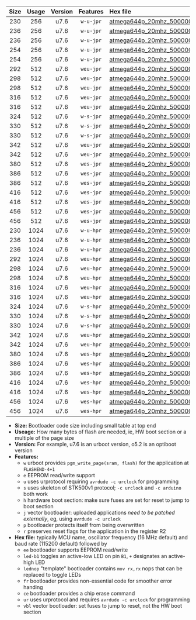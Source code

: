 |Size|Usage|Version|Features|Hex file|
|:-:|:-:|:-:|:-:|:--|
|230|256|u7.6|`w-u-jpr`|[atmega644p_20mhz_500000bps_ur_vbl.hex](https://raw.githubusercontent.com/stefanrueger/urboot/main/bootloaders/atmega644p/fcpu_20mhz/500000_bps/atmega644p_20mhz_500000bps_ur_vbl.hex)|
|236|256|u7.6|`w-u-jpr`|[atmega644p_20mhz_500000bps_led+b0_ur_vbl.hex](https://raw.githubusercontent.com/stefanrueger/urboot/main/bootloaders/atmega644p/fcpu_20mhz/500000_bps/atmega644p_20mhz_500000bps_led+b0_ur_vbl.hex)|
|236|256|u7.6|`w-u-jpr`|[atmega644p_20mhz_500000bps_lednop_ur_vbl.hex](https://raw.githubusercontent.com/stefanrueger/urboot/main/bootloaders/atmega644p/fcpu_20mhz/500000_bps/atmega644p_20mhz_500000bps_lednop_ur_vbl.hex)|
|254|256|u7.6|`w-u-jpr`|[atmega644p_20mhz_500000bps_led+b0_fr_ur_vbl.hex](https://raw.githubusercontent.com/stefanrueger/urboot/main/bootloaders/atmega644p/fcpu_20mhz/500000_bps/atmega644p_20mhz_500000bps_led+b0_fr_ur_vbl.hex)|
|254|256|u7.6|`w-u-jpr`|[atmega644p_20mhz_500000bps_lednop_fr_ur_vbl.hex](https://raw.githubusercontent.com/stefanrueger/urboot/main/bootloaders/atmega644p/fcpu_20mhz/500000_bps/atmega644p_20mhz_500000bps_lednop_fr_ur_vbl.hex)|
|292|512|u7.6|`weu-jpr`|[atmega644p_20mhz_500000bps_ee_ur_vbl.hex](https://raw.githubusercontent.com/stefanrueger/urboot/main/bootloaders/atmega644p/fcpu_20mhz/500000_bps/atmega644p_20mhz_500000bps_ee_ur_vbl.hex)|
|298|512|u7.6|`weu-jpr`|[atmega644p_20mhz_500000bps_ee_led+b0_ur_vbl.hex](https://raw.githubusercontent.com/stefanrueger/urboot/main/bootloaders/atmega644p/fcpu_20mhz/500000_bps/atmega644p_20mhz_500000bps_ee_led+b0_ur_vbl.hex)|
|298|512|u7.6|`weu-jpr`|[atmega644p_20mhz_500000bps_ee_lednop_ur_vbl.hex](https://raw.githubusercontent.com/stefanrueger/urboot/main/bootloaders/atmega644p/fcpu_20mhz/500000_bps/atmega644p_20mhz_500000bps_ee_lednop_ur_vbl.hex)|
|316|512|u7.6|`weu-jpr`|[atmega644p_20mhz_500000bps_ee_led+b0_fr_ur_vbl.hex](https://raw.githubusercontent.com/stefanrueger/urboot/main/bootloaders/atmega644p/fcpu_20mhz/500000_bps/atmega644p_20mhz_500000bps_ee_led+b0_fr_ur_vbl.hex)|
|316|512|u7.6|`weu-jpr`|[atmega644p_20mhz_500000bps_ee_lednop_fr_ur_vbl.hex](https://raw.githubusercontent.com/stefanrueger/urboot/main/bootloaders/atmega644p/fcpu_20mhz/500000_bps/atmega644p_20mhz_500000bps_ee_lednop_fr_ur_vbl.hex)|
|324|512|u7.6|`w-s-jpr`|[atmega644p_20mhz_500000bps_vbl.hex](https://raw.githubusercontent.com/stefanrueger/urboot/main/bootloaders/atmega644p/fcpu_20mhz/500000_bps/atmega644p_20mhz_500000bps_vbl.hex)|
|330|512|u7.6|`w-s-jpr`|[atmega644p_20mhz_500000bps_led+b0_vbl.hex](https://raw.githubusercontent.com/stefanrueger/urboot/main/bootloaders/atmega644p/fcpu_20mhz/500000_bps/atmega644p_20mhz_500000bps_led+b0_vbl.hex)|
|330|512|u7.6|`w-s-jpr`|[atmega644p_20mhz_500000bps_lednop_vbl.hex](https://raw.githubusercontent.com/stefanrueger/urboot/main/bootloaders/atmega644p/fcpu_20mhz/500000_bps/atmega644p_20mhz_500000bps_lednop_vbl.hex)|
|342|512|u7.6|`weu-jpr`|[atmega644p_20mhz_500000bps_ee_led+b0_fr_ce_ur_vbl.hex](https://raw.githubusercontent.com/stefanrueger/urboot/main/bootloaders/atmega644p/fcpu_20mhz/500000_bps/atmega644p_20mhz_500000bps_ee_led+b0_fr_ce_ur_vbl.hex)|
|342|512|u7.6|`weu-jpr`|[atmega644p_20mhz_500000bps_ee_lednop_fr_ce_ur_vbl.hex](https://raw.githubusercontent.com/stefanrueger/urboot/main/bootloaders/atmega644p/fcpu_20mhz/500000_bps/atmega644p_20mhz_500000bps_ee_lednop_fr_ce_ur_vbl.hex)|
|380|512|u7.6|`wes-jpr`|[atmega644p_20mhz_500000bps_ee_vbl.hex](https://raw.githubusercontent.com/stefanrueger/urboot/main/bootloaders/atmega644p/fcpu_20mhz/500000_bps/atmega644p_20mhz_500000bps_ee_vbl.hex)|
|386|512|u7.6|`wes-jpr`|[atmega644p_20mhz_500000bps_ee_led+b0_vbl.hex](https://raw.githubusercontent.com/stefanrueger/urboot/main/bootloaders/atmega644p/fcpu_20mhz/500000_bps/atmega644p_20mhz_500000bps_ee_led+b0_vbl.hex)|
|386|512|u7.6|`wes-jpr`|[atmega644p_20mhz_500000bps_ee_lednop_vbl.hex](https://raw.githubusercontent.com/stefanrueger/urboot/main/bootloaders/atmega644p/fcpu_20mhz/500000_bps/atmega644p_20mhz_500000bps_ee_lednop_vbl.hex)|
|416|512|u7.6|`wes-jpr`|[atmega644p_20mhz_500000bps_ee_led+b0_fr_vbl.hex](https://raw.githubusercontent.com/stefanrueger/urboot/main/bootloaders/atmega644p/fcpu_20mhz/500000_bps/atmega644p_20mhz_500000bps_ee_led+b0_fr_vbl.hex)|
|416|512|u7.6|`wes-jpr`|[atmega644p_20mhz_500000bps_ee_lednop_fr_vbl.hex](https://raw.githubusercontent.com/stefanrueger/urboot/main/bootloaders/atmega644p/fcpu_20mhz/500000_bps/atmega644p_20mhz_500000bps_ee_lednop_fr_vbl.hex)|
|456|512|u7.6|`wes-jpr`|[atmega644p_20mhz_500000bps_ee_led+b0_fr_ce_vbl.hex](https://raw.githubusercontent.com/stefanrueger/urboot/main/bootloaders/atmega644p/fcpu_20mhz/500000_bps/atmega644p_20mhz_500000bps_ee_led+b0_fr_ce_vbl.hex)|
|456|512|u7.6|`wes-jpr`|[atmega644p_20mhz_500000bps_ee_lednop_fr_ce_vbl.hex](https://raw.githubusercontent.com/stefanrueger/urboot/main/bootloaders/atmega644p/fcpu_20mhz/500000_bps/atmega644p_20mhz_500000bps_ee_lednop_fr_ce_vbl.hex)|
|230|1024|u7.6|`w-u-hpr`|[atmega644p_20mhz_500000bps_ur.hex](https://raw.githubusercontent.com/stefanrueger/urboot/main/bootloaders/atmega644p/fcpu_20mhz/500000_bps/atmega644p_20mhz_500000bps_ur.hex)|
|236|1024|u7.6|`w-u-hpr`|[atmega644p_20mhz_500000bps_led+b0_ur.hex](https://raw.githubusercontent.com/stefanrueger/urboot/main/bootloaders/atmega644p/fcpu_20mhz/500000_bps/atmega644p_20mhz_500000bps_led+b0_ur.hex)|
|236|1024|u7.6|`w-u-hpr`|[atmega644p_20mhz_500000bps_lednop_ur.hex](https://raw.githubusercontent.com/stefanrueger/urboot/main/bootloaders/atmega644p/fcpu_20mhz/500000_bps/atmega644p_20mhz_500000bps_lednop_ur.hex)|
|292|1024|u7.6|`weu-hpr`|[atmega644p_20mhz_500000bps_ee_ur.hex](https://raw.githubusercontent.com/stefanrueger/urboot/main/bootloaders/atmega644p/fcpu_20mhz/500000_bps/atmega644p_20mhz_500000bps_ee_ur.hex)|
|298|1024|u7.6|`weu-hpr`|[atmega644p_20mhz_500000bps_ee_led+b0_ur.hex](https://raw.githubusercontent.com/stefanrueger/urboot/main/bootloaders/atmega644p/fcpu_20mhz/500000_bps/atmega644p_20mhz_500000bps_ee_led+b0_ur.hex)|
|298|1024|u7.6|`weu-hpr`|[atmega644p_20mhz_500000bps_ee_lednop_ur.hex](https://raw.githubusercontent.com/stefanrueger/urboot/main/bootloaders/atmega644p/fcpu_20mhz/500000_bps/atmega644p_20mhz_500000bps_ee_lednop_ur.hex)|
|316|1024|u7.6|`weu-hpr`|[atmega644p_20mhz_500000bps_ee_led+b0_fr_ur.hex](https://raw.githubusercontent.com/stefanrueger/urboot/main/bootloaders/atmega644p/fcpu_20mhz/500000_bps/atmega644p_20mhz_500000bps_ee_led+b0_fr_ur.hex)|
|316|1024|u7.6|`weu-hpr`|[atmega644p_20mhz_500000bps_ee_lednop_fr_ur.hex](https://raw.githubusercontent.com/stefanrueger/urboot/main/bootloaders/atmega644p/fcpu_20mhz/500000_bps/atmega644p_20mhz_500000bps_ee_lednop_fr_ur.hex)|
|324|1024|u7.6|`w-s-hpr`|[atmega644p_20mhz_500000bps.hex](https://raw.githubusercontent.com/stefanrueger/urboot/main/bootloaders/atmega644p/fcpu_20mhz/500000_bps/atmega644p_20mhz_500000bps.hex)|
|330|1024|u7.6|`w-s-hpr`|[atmega644p_20mhz_500000bps_led+b0.hex](https://raw.githubusercontent.com/stefanrueger/urboot/main/bootloaders/atmega644p/fcpu_20mhz/500000_bps/atmega644p_20mhz_500000bps_led+b0.hex)|
|330|1024|u7.6|`w-s-hpr`|[atmega644p_20mhz_500000bps_lednop.hex](https://raw.githubusercontent.com/stefanrueger/urboot/main/bootloaders/atmega644p/fcpu_20mhz/500000_bps/atmega644p_20mhz_500000bps_lednop.hex)|
|342|1024|u7.6|`weu-hpr`|[atmega644p_20mhz_500000bps_ee_led+b0_fr_ce_ur.hex](https://raw.githubusercontent.com/stefanrueger/urboot/main/bootloaders/atmega644p/fcpu_20mhz/500000_bps/atmega644p_20mhz_500000bps_ee_led+b0_fr_ce_ur.hex)|
|342|1024|u7.6|`weu-hpr`|[atmega644p_20mhz_500000bps_ee_lednop_fr_ce_ur.hex](https://raw.githubusercontent.com/stefanrueger/urboot/main/bootloaders/atmega644p/fcpu_20mhz/500000_bps/atmega644p_20mhz_500000bps_ee_lednop_fr_ce_ur.hex)|
|380|1024|u7.6|`wes-hpr`|[atmega644p_20mhz_500000bps_ee.hex](https://raw.githubusercontent.com/stefanrueger/urboot/main/bootloaders/atmega644p/fcpu_20mhz/500000_bps/atmega644p_20mhz_500000bps_ee.hex)|
|386|1024|u7.6|`wes-hpr`|[atmega644p_20mhz_500000bps_ee_led+b0.hex](https://raw.githubusercontent.com/stefanrueger/urboot/main/bootloaders/atmega644p/fcpu_20mhz/500000_bps/atmega644p_20mhz_500000bps_ee_led+b0.hex)|
|386|1024|u7.6|`wes-hpr`|[atmega644p_20mhz_500000bps_ee_lednop.hex](https://raw.githubusercontent.com/stefanrueger/urboot/main/bootloaders/atmega644p/fcpu_20mhz/500000_bps/atmega644p_20mhz_500000bps_ee_lednop.hex)|
|416|1024|u7.6|`wes-hpr`|[atmega644p_20mhz_500000bps_ee_led+b0_fr.hex](https://raw.githubusercontent.com/stefanrueger/urboot/main/bootloaders/atmega644p/fcpu_20mhz/500000_bps/atmega644p_20mhz_500000bps_ee_led+b0_fr.hex)|
|416|1024|u7.6|`wes-hpr`|[atmega644p_20mhz_500000bps_ee_lednop_fr.hex](https://raw.githubusercontent.com/stefanrueger/urboot/main/bootloaders/atmega644p/fcpu_20mhz/500000_bps/atmega644p_20mhz_500000bps_ee_lednop_fr.hex)|
|456|1024|u7.6|`wes-hpr`|[atmega644p_20mhz_500000bps_ee_led+b0_fr_ce.hex](https://raw.githubusercontent.com/stefanrueger/urboot/main/bootloaders/atmega644p/fcpu_20mhz/500000_bps/atmega644p_20mhz_500000bps_ee_led+b0_fr_ce.hex)|
|456|1024|u7.6|`wes-hpr`|[atmega644p_20mhz_500000bps_ee_lednop_fr_ce.hex](https://raw.githubusercontent.com/stefanrueger/urboot/main/bootloaders/atmega644p/fcpu_20mhz/500000_bps/atmega644p_20mhz_500000bps_ee_lednop_fr_ce.hex)|

- **Size:** Bootloader code size including small table at top end
- **Useage:** How many bytes of flash are needed, ie, HW boot section or a multiple of the page size
- **Version:** For example, u7.6 is an urboot version, o5.2 is an optiboot version
- **Features:**
  + `w` urboot provides `pgm_write_page(sram, flash)` for the application at `FLASHEND-4+1`
  + `e` EEPROM read/write support
  + `u` uses urprotocol requiring `avrdude -c urclock` for programming
  + `s` uses skeleton of STK500v1 protocol; `-c urclock` and `-c arduino` both work
  + `h` hardware boot section: make sure fuses are set for reset to jump to boot section
  + `j` vector bootloader: uploaded applications *need to be patched externally*, eg, using `avrdude -c urclock`
  + `p` bootloader protects itself from being overwritten
  + `r` preserves reset flags for the application in the register R2
- **Hex file:** typically MCU name, oscillator frequency (16 MHz default) and baud rate (115200 default) followed by
  + `ee` bootloader supports EEPROM read/write
  + `led-b1` toggles an active-low LED on pin `B1`, `+` designates an active-high LED
  + `lednop` "template" bootloader contains `mov rx,rx` nops that can be replaced to toggle LEDs
  + `fr` bootloader provides non-essential code for smoother error handing
  + `ce` bootloader provides a chip erase command
  + `ur` uses urprotocol and requires `avrdude -c urclock` for programming
  + `vbl` vector bootloader: set fuses to jump to reset, not the HW boot section
